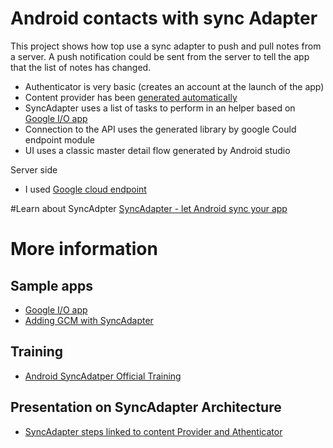 # Android contacts with sync Adapter

This project shows how top use a sync adapter to push and pull notes from a server.
A push notification could be sent from the server to tell the app that the list of notes has changed.

+ Authenticator is very basic (creates an account at the launch of the app)
+ Content provider has been [generated automatically](https://github.com/BoD/android-contentprovider-generator)
+ SyncAdapter uses a list of tasks to perform in an helper based on [Google I/O app](https://github.com/google/iosched)
+ Connection to the API uses the generated library by google Could endpoint module
+ UI uses a classic master detail flow generated by Android studio

Server side 
+ I used [Google cloud endpoint](https://cloud.google.com/mobile/endpoints/) 

#Learn about SyncAdpter 
[SyncAdapter - let Android sync your app](https://docs.google.com/presentation/d/1v2jJ90hxU3ybmhsevVYjIrSVbrOTczDCQ8Nfbfh_lHk)

# More information

## Sample apps
+ [Google I/O app](https://github.com/google/iosched)
+ [Adding GCM with SyncAdapter](https://github.com/spacecowboy/AndroidGCMTutorial/blob/master/android-client/README.md)

## Training
+ [Android SyncAdatper Official Training](http://developer.android.com/training/sync-adapters/index.html)

## Presentation on SyncAdapter Architecture
+ [SyncAdapter steps linked to content Provider and Athenticator](http://www.slideshare.net/chalup/sync-on-android)
